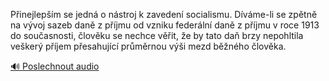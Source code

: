 
Přinejlepším se jedná o nástroj k zavedení socialismu. Díváme-li se zpětně na vývoj sazeb daně z příjmu od vzniku federální daně z příjmu v roce 1913 do současnosti, člověku se nechce věřit, že by tato daň brzy nepohltila veškerý příjem přesahující průměrnou výši mezd běžného člověka.

[🔊 Poslechnout audio](/data/7-paragraphs/audio/chapter_159/para_005-Pinejlepm-se-jedn-o-nstroj-k-zaveden-sociali.mp3)
